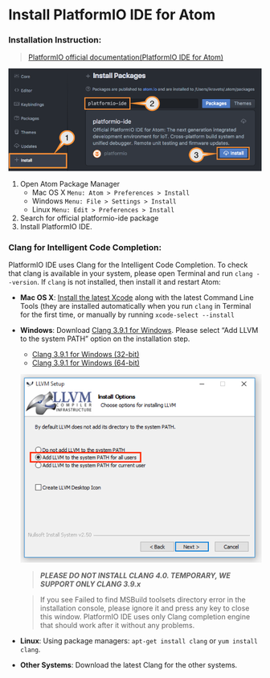 # Install PlatformIO IDE for Atom

### Installation Instruction:
        
> [PlatformIO official documentation(PlatformIO IDE for Atom)](https://docs.platformio.org/en/latest/ide/atom.html#ide-atom)

![Step 3](/docs/pio-3.png)
         
1. Open Atom Package Manager 
    - Mac OS X `Menu: Atom > Preferences > Install`
    - Windows `Menu: File > Settings > Install`
    - Linux `Menu: Edit > Preferences > Install`
2. Search for official platformio-ide package
3. Install PlatformIO IDE.

### Clang for Intelligent Code Completion:

PlatformIO IDE uses Clang for the Intelligent Code Completion. To check that clang is available in your system, please open Terminal and run `clang --version`. If `clang` is not installed, then install it and restart Atom:

+ **Mac OS X**: [Install the latest Xcode](https://developer.apple.com/xcode/download/) along with the latest Command Line Tools (they are installed automatically when you run `clang` in Terminal for the first time, or manually by running `xcode-select --install`

+ **Windows**: Download [Clang 3.9.1 for Windows](http://releases.llvm.org/download.html). Please select “Add LLVM to the system PATH” option on the installation step.

    - [Clang 3.9.1 for Windows (32-bit)](http://releases.llvm.org/3.9.1/LLVM-3.9.1-win32.exe)
    - [Clang 3.9.1 for Windows (64-bit)](http://releases.llvm.org/3.9.1/LLVM-3.9.1-win64.exe)

    ![Step 4](/docs/pio-4.png)

    > ***PLEASE DO NOT INSTALL CLANG 4.0. TEMPORARY, WE SUPPORT ONLY CLANG 3.9.x***
            
    >If you see Failed to find MSBuild toolsets directory error in the installation console, please ignore it and press any key to close this window. PlatformIO IDE uses only Clang completion engine that should work after it without any problems.
        
+ **Linux**: Using package managers: `apt-get install clang` or `yum install clang`.

+ **Other Systems**: Download the latest Clang for the other systems.